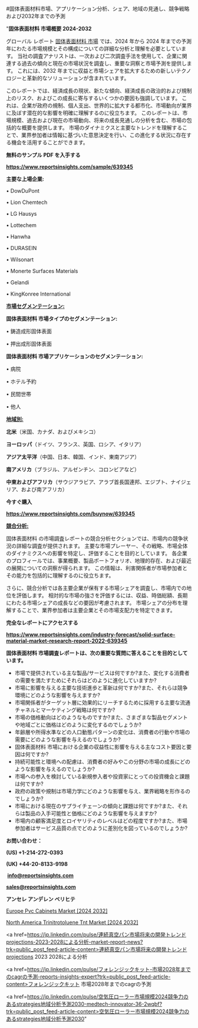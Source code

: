 #固体表面材料市場、アプリケーション分析、シェア、地域の見通し、競争戦略および2032年までの予測

"<strong>固体表面材料 市場概要 2024-2032</strong>

グローバル レポート <a href=https://www.reportsinsights.com/sample/639345>固体表面材料 市場</a> では、2024 年から 2024 年までの予測年にわたる市場規模とその構成についての詳細な分析と理解を必要としています。 当社の調査アナリストは、一次および二次調査手法を使用して、企業に関連する過去の傾向と現在の市場状況を調査し、重要な洞察と市場予測を提供します。 これには、2032 年までに収益と市場シェアを拡大​​するための新しいテクノロジーと革新的なソリューションが含まれています。

このレポートでは、経済成長の現状、新たな傾向、経済成長の政治的および規制上のリスク、およびこの成長に寄与するいくつかの要因も強調しています。 これは、企業が政府の規制、個人支出、世界的に拡大する都市化、市場動向が業界に及ぼす潜在的な影響を明確に理解するのに役立ちます。 このレポートは、市場規模、過去および現在の市場動向、将来の成長見通しの分析を含む、市場の包括的な概要を提供します。 市場のダイナミクスと主要なトレンドを理解することで、業界参加者は情報に基づいた意思決定を行い、この進化する状況に存在する機会を活用することができます。

<strong><b>無料のサンプル PDF を入手する</b></strong>

<a href=https://www.reportsinsights.com/sample/639345><strong><u>https://www.reportsinsights.com/sample/639345</u></strong></a>

<strong>主要な上場企業:</strong>

• DowDuPont

• Lion Chemtech

• LG Hausys

• Lottechem

• Hanwha

• DURASEIN

• Wilsonart

• Monerte Surfaces Materials

• Gelandi

• KingKonree International

<strong><u>市場セグメンテーション</u></strong><strong><u>:</u></strong>

<strong>固体表面材料 市場タイプのセグメンテーション:</strong>

• 鋳造成形固体表面

• 押出成形固体表面

<strong>固体表面材料 市場アプリケーションのセグメンテーション:</strong>

• 病院

• ホテル予約

• 民間世帯

• 他人

<strong><u>地域別</u></strong><strong><u>:</u></strong>

<strong>北米</strong>（米国、カナダ、およびメキシコ）

<strong>ヨーロッパ</strong>（ドイツ、フランス、英国、ロシア、イタリア）

<strong>アジア太平洋</strong>（中国、日本、韓国、インド、東南アジア）

<strong>南アメリカ</strong>（ブラジル、アルゼンチン、コロンビアなど）

<strong>中東およびアフリカ</strong>（サウジアラビア、アラブ首長国連邦、エジプト、ナイジェリア、および南アフリカ）

<strong>今すぐ購入</strong>

<a href=https://www.reportsinsights.com/buynow/639345><strong><u>https://www.reportsinsights.com/buynow/639345</u></strong></a>

<strong><u>競合分析:</u></strong>

固体表面材料 の市場調査レポートの競合分析セクションでは、市場内の競争状況の詳細な調査が提供されます。 主要な市場プレーヤー、その戦略、市場全体のダイナミクスへの影響を特定し、評価することを目的としています。 各企業のプロフィールでは、事業概要、製品ポートフォリオ、地理的存在、および最近の展開についての洞察が得られます。 この情報は、利害関係者が市場参加者とその能力を包括的に理解するのに役立ちます。

さらに、競合分析では各主要企業が保有する市場シェアを調査し、市場内での地位を評価します。 相対的な市場の強さを評価するには、収益、時価総額、長期にわたる市場シェアの成長などの要因が考慮されます。 市場シェアの分布を理解することで、業界参加者は主要企業とその市場支配力を特定できます。

<strong>完全なレポートにアクセスする</strong>

<a href=https://www.reportsinsights.com/industry-forecast/solid-surface-material-market-research-report-2022-639345><strong><u><b>https://www.reportsinsights.com/industry-forecast/solid-surface-material-market-research-report-2022-639345</b></u></strong></a>

<strong><b>固体表面材料 市場調査レポートは、次の重要な質問に答えることを目的としています。</b></strong>
<ul>
  <li>市場で提供されている主な製品/サービスは何ですか?また、変化する消費者の需要を満たすためにそれらはどのように進化していますか?</li>
  <li>市場に影響を与える主要な技術進歩と革新は何ですか?また、それらは競争環境にどのような影響を与えますか?</li>
  <li>市場関係者がターゲット層に効果的にリーチするために採用する主要な流通チャネルとマーケティング戦略は何ですか?</li>
  <li>市場の価格動向はどのようなものですか?また、さまざまな製品セグメントや地域ごとに価格はどのように変化するのでしょうか?</li>
  <li>年齢層や所得水準などの人口動態パターンの変化は、消費者の行動や市場の需要にどのような影響を与えるのでしょうか?</li>
  <li>固体表面材料 市場における企業の収益性に影響を与える主なコスト要因と要因は何ですか?</li>
  <li>持続可能性と環境への配慮は、消費者の好みやこの分野の市場の成長にどのような影響を与えるのでしょうか?</li>
  <li>市場への参入を検討している新規参入者や投資家にとっての投資機会と課題は何ですか?</li>
  <li>政府の政策や規制は市場力学にどのような影響を与え、業界戦略を形作るのでしょうか?</li>
  <li>市場における現在のサプライチェーンの傾向と課題は何ですか?また、それらは製品の入手可能性と価格にどのような影響を与えますか?</li>
  <li>市場内の顧客満足度とロイヤリティのレベルはどの程度ですか?また、市場参加者はサービス品質の点でどのように差別化を図っているのでしょうか?</li>
</ul>
<strong>お問い合わせ：</strong>

<strong>(US) +1-214-272-0393</strong>

<strong>(UK) +44-20-8133-9198</strong>

<strong> </strong><a href=info@reportsinsights.com><strong><u>info@reportsinsights.com</u></strong></a>

<a href=sales@reportsinsights.com><strong><u>sales@reportsinsights.com</u></strong></a>

<strong>アンセレ アンデレン ベリヒテ</strong>

<a href=https://www.linkedin.com/pulse/europe-pvc-cabinets-markets-2024-business-strategy-pluue/>Europe Pvc Cabinets Market [2024 2032]</a>

<a href=https://www.linkedin.com/pulse/north-america-trinitrotoluene-tnt-market-oyhef/>North America Trinitrotoluene Tnt Market [2024 2032]</a>

<a href=https://jp.linkedin.com/pulse/連続真空パン市場将来の開発トレンドprojections-2023-2028による分析-market-report-news?trk=public_post_feed-article-content>連続真空パン市場将来の開発トレンドprojections 2023 2028による分析</a>

<a href=https://jp.linkedin.com/pulse/フォレンジックキット-市場2028年までのcagrの予測-reports-insights-expert?trk=public_post_feed-article-content>フォレンジックキット 市場2028年までのcagrの予測</a>

<a href=https://jp.linkedin.com/pulse/空気圧ローラー市場規模2024競争力のあるstrategies地域分析予測2030-medtech-innovator-36-2wqbf?trk=public_post_feed-article-content>空気圧ローラー市場規模2024競争力のあるstrategies地域分析予測2030</a>"
